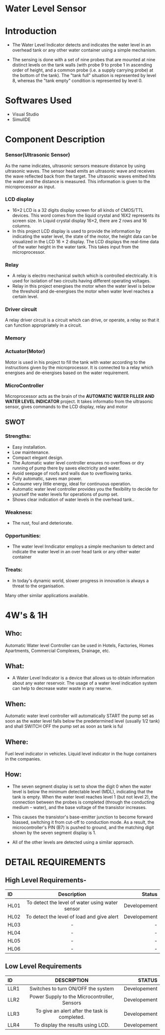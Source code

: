 # Water Level Sensor

# Introduction
* The Water Level Indicator detects and indicates the water level in an overhead tank or any other water container using a simple mechanism.

* The sensing is done with a set of nine probes that are mounted at nine distinct levels on the tank walls (with probe 9 to probe 1 in ascending order of height, and a common probe (i.e. a supply carrying probe) at the bottom of the tank). The "tank full" situation is represented by level 8, whereas the "tank empty" condition is represented by level 0.


# Softwares Used
* Visual Studio
* SimulIDE

# Component Description

### Sensor(Ultrasonic Sensor)
As the name indicates, ultrasonic sensors measure distance by using ultrasonic waves. The sensor head emits an ultrasonic wave and receives the wave reflected back from the target. The ultrasonic waves emitted hits the water and the distance is measured. This information is given to the microprocessor as input.
### LCD display
* 16×2 LCD is a 32 digits display screen for all kinds of CMOS/TTL devices. This word comes from the liquid crystal and 16X2 represents its screen size. In Liquid crystal display 16×2, there are 2 rows and 16 columns. 
* In this project LCD display is used to provide the information by indicating the water level, the state of the motor, the height data can be visualized
in the LCD 16 × 2 display. The LCD displays the real-time data of the water height in the water tank. This takes input from the microprocessor.
### Relay
*  A relay is electro mechanical switch which is controlled electrically. It is used for isolation of two circuits having different operating voltages.
*  Relay in this project energises the motor when the water level is below the threshold and de-energises the motor when water level reaches a certain level.
### Driver circuit
A relay driver circuit is a circuit which can drive, or operate, a relay so that it can function appropriately in a circuit.
### Memory

### Actuator(Motor)
Motor is used in his project to fill the tank with water according to the instructions given by the microprocessor. It is connected to a relay which energises and de-energises based on the water requirement.
### MicroController
Microprocessor acts as the brain of the  **AUTOMATIC WATER FILLER AND WATER LEVEL INDICATOR** project. It takes informatio from the ultrasonic sensor, gives commands to the LCD display, relay and motor
## SWOT
### Strengths:
* Easy installation.
* Low maintenance.
* Compact elegant design.
* The Automatic water level controller ensures no    overflows or dry running of pump there by saves electricity and water.
* Avoid seepage of roofs and walls due to overflowing tanks.
* Fully automatic, saves man power.
* Consume very little energy, ideal for continuous operation.
* Automatic water level controller provides you the flexibility to decide for yourself the water levels for operations of pump set.
* Shows clear indication of water levels in the overhead tank..

### Weakness:
* The rust, foul and deteriorate.
 

### Opportunities: 
* The water level Inndicator employs a simple mechanism to
detect and indicate the water level in an over head tank or any
other water container



### Treats: 
* In today's dynamic world, slower progress in innovation is always a threat to the organisation.

Many other similar applications available.

# 4W's & 1H
## Who:
Automatic Water level Controller can be used in Hotels, Factories, Homes Apartments, Commercial Complexes, Drainage, etc.

## What:
* A Water Level Indicator is a device that allows us to obtain information about any water reservoir. The usage of a water level indication system can help to decrease water waste in any reserve.


## When:
Automatic water level controller will automatically START the pump set as soon as the water level falls below the predetermined level (usually 1/2 tank) and shall SWITCH OFF the pump set as soon as tank is ful


## Where:
Fuel level indicator in vehicles.
Liquid level indicator in the huge containers in the companies.


## How:
* The seven segment display is set to show the digit 0 when the water level is below the minimum detectable level (MDL), indicating that the tank is empty. When the water level reaches level 1 (but not level 2), the connection between the probes is completed (through the conducting medium – water), and the base voltage of the transistor increases.


* This causes the transistor's base-emitter junction to become forward biassed, switching it from cut-off to conduction mode. As a result, the microcontroller's PIN (B7) is pushed to ground, and the matching digit shown by the seven segment display is 1.



* All of the other levels are detected using a similar approach.


# DETAIL REQUIREMENTS
## High Level Requirements-
|ID	        | Description	                                |Status
| :---         |     :---:      |          ---: |
|HL01	|To detect the level of water using water sensor	    |Developement|
|HL02	|To detect the level of load and give alert	    |Developement|
|HL03	|-	    |-|
|HL04	|-	    |-|
|HL05	|-	    |-|
|HL06	|-	    |-|
## Low Level Requirements

| ID	       | DESCRIPTION    | STATUS        |
| :---         |     :---:      |          ---: |
|LLR1	       | Switches to turn ON/OFF the system   |Developement    |
|LLR2	       |Power Supply to the Microcontroller, Sensors    | Developement  |
|LLR3	       |  To give an alert after the task is completed.	   |Developement   |
|LLR4	       | To display the results using LCD.    |Developement  |
